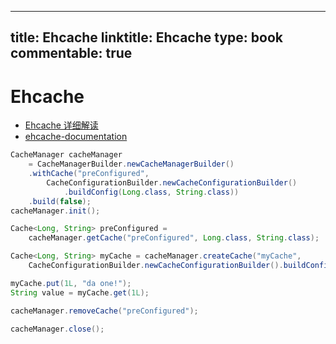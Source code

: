 
---
title: Ehcache
linktitle: Ehcache
type: book
commentable: true
---

# Ehcache

- [Ehcache 详细解读](http://www.blogjava.net/libin2722/articles/406569.html)
- [ehcache-documentation](http://www.ehcache.org/documentation/3.0/getting-started.html)

```java
CacheManager cacheManager
    = CacheManagerBuilder.newCacheManagerBuilder()
    .withCache("preConfigured",
        CacheConfigurationBuilder.newCacheConfigurationBuilder()
            .buildConfig(Long.class, String.class))
    .build(false);
cacheManager.init();

Cache<Long, String> preConfigured =
    cacheManager.getCache("preConfigured", Long.class, String.class);

Cache<Long, String> myCache = cacheManager.createCache("myCache",
    CacheConfigurationBuilder.newCacheConfigurationBuilder().buildConfig(Long.class, String.class));

myCache.put(1L, "da one!");
String value = myCache.get(1L);

cacheManager.removeCache("preConfigured");

cacheManager.close();
```

    